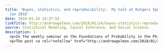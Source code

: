 ```yaml
---
title: 'Bayes, statistics, and reproducibility:  My talk at Rutgers 5pm on Mon 29
  Jan 2018'
date: 2018-01-24 14:37:52
linkTitle: http://andrewgelman.com/2018/01/24/bayes-statistics-reproducibility-talk-rutgers-430pm-mon-29-jan-2018/
source: Statistical Modeling, Causal Inference, and Social Science
description: |-
  <p>In the weekly seminar on the Foundations of Probability in the Philosophy Departmentat Rutgers University, New Brunswick Campus, Miller Hall, 2nd floor seminar room: Bayes, statistics, and reproducibility The two central ideas in the foundations of statistics&#8212;Bayesian inference and frequentist evaluation&#8212;both are defined in terms of replications. For a Bayesian, the replication comes in the [&#8230;]</p>
  <p>The post <a rel="nofollow" href="http://andrewgelman.com/2018/01/24/bayes-
---
```

